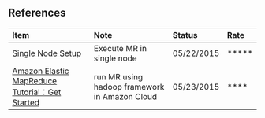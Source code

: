 ## References

|Item |Note|Status|Rate|
|:---|:---|:---|:---|
|[Single Node Setup](http://hadoop.apache.org/docs/current/hadoop-project-dist/hadoop-common/SingleCluster.html)|Execute MR in single node| 05/22/2015|*****|
|[Amazon Elastic MapReduce Tutorial：Get Started](https://docs.aws.amazon.com/ElasticMapReduce/latest/DeveloperGuide/emr-get-started.html)|run MR using hadoop framework in Amazon Cloud|05/23/2015|****|
